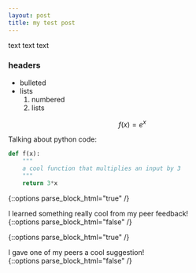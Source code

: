 ```yaml
---
layout: post
title: my test post 
---
```


text text text

### headers 

- bulleted 
- lists 
    1. numbered
    2. lists

$$f(x) = e^x$$

Talking about python code: 

```python
def f(x):
    """
    a cool function that multiplies an input by 3
    """
    return 3*x
```

{::options parse_block_html="true" /}
<div class="got-help">
I learned something really cool from my peer feedback! 
</div>
{::options parse_block_html="false" /}

{::options parse_block_html="true" /}
<div class="gave-help">
I gave one of my peers a cool suggestion! 
</div>
{::options parse_block_html="false" /}
